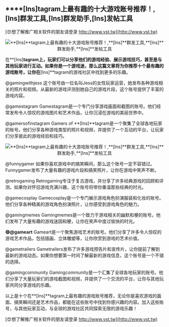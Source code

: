 ## ****[Ins]**tagram上最有趣的十大游戏账号推荐！,**[Ins]**群发工具,**[Ins]**群发助手,**[Ins]**发帖工具**

[😍想了解推广相关软件的朋友请登录 http://www.vst.tw](http://www.vst.tw)

 <center><img src="https://vst.tw/MP4/tuiguang/png/4.png" alt="**[Ins]**tagram上最有趣的十大游戏账号推荐！,**[Ins]**群发工具,**[Ins]**群发助手,**[Ins]**发帖工具"></center>

在**[Ins]**tagram上，玩家们可以分享他们的游戏经验、展示游戏技巧，甚至是与其他玩家进行互动。如果你是一个游戏迷，那么这篇文章将为你推荐十个最有趣的游戏账号，让你在**[Ins]**tagram的游戏社区中找到更多的乐趣。

@gamingwithjess
这个账号由一位名叫Jess的女性玩家运营，她发布各种游戏相关的照片和视频。从最新的游戏评测到她自己的游戏片段，这个账号提供了丰富的游戏内容。

@gamestagram
Gamestagram是一个专门分享游戏画面和截图的账号。他们经常发布令人惊叹的游戏图片和艺术作品，让你沉浸在游戏的美丽世界中。

@gamersofinstagram
Gamers of **[Ins]**tagram是一个聚集了全球各地玩家的账号。他们分享各种游戏类型的照片和视频，并提供了一个互动的平台，让玩家们分享彼此的游戏经验和技巧。

 <center><img src="https://vst.tw/MP4/tuiguang/png/8.png" alt="**[Ins]**tagram上最有趣的十大游戏账号推荐！,**[Ins]**群发工具,**[Ins]**群发助手,**[Ins]**发帖工具"></center>

@funnygamer
如果你喜欢游戏中的搞笑瞬间，那么这个账号一定不容错过。Funnygamer发布了大量有趣的游戏片段和搞笑照片，让你在游戏中笑声不断。

@retrogaming
Retrogaming专注于复古游戏，并分享了许多经典游戏的回顾和评测。如果你对怀旧游戏充满兴趣，这个账号将带你重温那些经典的时光。

@gamecosplay
Gamecosplay是一个专门展示游戏角色扮演服装和化妆的账号。他们分享各种精美的游戏角色扮演照片，让你感受到游戏角色的魅力。

@gamingmemes
Gamingmemes是一个致力于游戏相关的幽默和梗的账号。他们发布了大量有趣的游戏迷因和梗，让你在笑声中度过愉快的时光。

**😄@gameart**
Gameart是一个聚焦游戏艺术的账号。他们分享了许多令人惊叹的游戏艺术作品，包括插画、立体雕塑等，让你欣赏到游戏的艺术价值。

@gametrailers
Gametrailers发布了许多游戏预告片和宣传片，让你提前了解到最新的游戏动态。如果你想要第一时间了解最新的游戏信息，这个账号是一个不错的选择。

@gamingcommunity
Gamingcommunity是一个汇集了全球各地玩家的账号。他们分享了大量玩家们的游戏截图和视频，并提供了一个交流的平台，让你与其他玩家共同分享游戏的乐趣。

以上是十个在**[Ins]**tagram上最有趣的游戏账号推荐，无论你是喜欢游戏的画面、搞笑瞬间还是艺术作品，都能在这些账号中找到你感兴趣的内容。加入这些账号，与其他玩家互动，与全球的游戏社区共同探索无限的游戏乐趣！

[😍想了解推广相关软件的朋友请登录 http://www.vst.tw](http://www.vst.tw)



